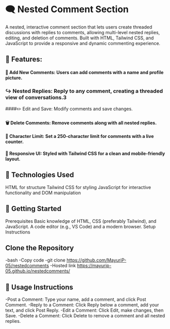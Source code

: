 # 🗨️ Nested Comment Section
A nested, interactive comment section that lets users create threaded discussions with replies to comments, allowing multi-level nested replies, editing, and deletion of comments. Built with HTML, Tailwind CSS, and JavaScript to provide a responsive and dynamic commenting experience.


## 🌟 Features:
#### 💬 Add New Comments: Users can add comments with a name and profile picture.
### ↪️ Nested Replies: Reply to any comment, creating a threaded view of conversations.3
####✏️ Edit and Save: Modify comments and save changes.
#### 🗑️ Delete Comments: Remove comments along with all nested replies.
#### 📏 Character Limit: Set a 250-character limit for comments with a live counter.
#### 📱 Responsive UI: Styled with Tailwind CSS for a clean and mobile-friendly layout.

## 🔧 Technologies Used
HTML for structure
Tailwind CSS for styling
JavaScript for interactive functionality and DOM manipulation
## 🚀 Getting Started
Prerequisites
Basic knowledge of HTML, CSS (preferably Tailwind), and JavaScript.
A code editor (e.g., VS Code) and a modern browser.
Setup Instructions

## Clone the Repository
-bash
-Copy code
-git clone <https://github.com/MayuriP-05/nestedcomments>
-Hosted link <https://mayurip-05.github.io/nestedcomments/>

## 📄 Usage Instructions
-Post a Comment: Type your name, add a comment, and click Post Comment.
-Reply to a Comment: Click Reply below a comment, add your text, and click Post Reply.
-Edit a Comment: Click Edit, make changes, then Save.
-Delete a Comment: Click Delete to remove a comment and all nested replies.


